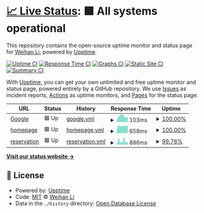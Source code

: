 # [📈 Live Status](https://WeihanLi.github.io/upptime): <!--live status--> **🟩 All systems operational**

This repository contains the open-source uptime monitor and status page for [Weihan Li](https://www.cnblogs.com/weihanli), powered by [Upptime](https://github.com/upptime/upptime).

[![Uptime CI](https://github.com/WeihanLi/upptime/workflows/Uptime%20CI/badge.svg)](https://github.com/WeihanLi/upptime/actions?query=workflow%3A%22Uptime+CI%22)
[![Response Time CI](https://github.com/WeihanLi/upptime/workflows/Response%20Time%20CI/badge.svg)](https://github.com/WeihanLi/upptime/actions?query=workflow%3A%22Response+Time+CI%22)
[![Graphs CI](https://github.com/WeihanLi/upptime/workflows/Graphs%20CI/badge.svg)](https://github.com/WeihanLi/upptime/actions?query=workflow%3A%22Graphs+CI%22)
[![Static Site CI](https://github.com/WeihanLi/upptime/workflows/Static%20Site%20CI/badge.svg)](https://github.com/WeihanLi/upptime/actions?query=workflow%3A%22Static+Site+CI%22)
[![Summary CI](https://github.com/WeihanLi/upptime/workflows/Summary%20CI/badge.svg)](https://github.com/WeihanLi/upptime/actions?query=workflow%3A%22Summary+CI%22)

With [Upptime](https://upptime.js.org), you can get your own unlimited and free uptime monitor and status page, powered entirely by a GitHub repository. We use [Issues](https://github.com/WeihanLi/upptime/issues) as incident reports, [Actions](https://github.com/WeihanLi/upptime/actions) as uptime monitors, and [Pages](https://WeihanLi.github.io/upptime) for the status page.

<!--start: status pages-->
<!-- This summary is generated by Upptime (https://github.com/upptime/upptime) -->
<!-- Do not edit this manually, your changes will be overwritten -->
<!-- prettier-ignore -->
| URL | Status | History | Response Time | Uptime |
| --- | ------ | ------- | ------------- | ------ |
| <img alt="" src="https://icons.duckduckgo.com/ip3/www.google.com.ico" height="13"> [Google](https://www.google.com) | 🟩 Up | [google.yml](https://github.com/WeihanLi/upptime/commits/HEAD/history/google.yml) | <details><summary><img alt="Response time graph" src="./graphs/google/response-time-week.png" height="20"> 103ms</summary><br><a href="https://WeihanLi.github.io/upptime/history/google"><img alt="Response time 105" src="https://img.shields.io/endpoint?url=https%3A%2F%2Fraw.githubusercontent.com%2FWeihanLi%2Fupptime%2FHEAD%2Fapi%2Fgoogle%2Fresponse-time.json"></a><br><a href="https://WeihanLi.github.io/upptime/history/google"><img alt="24-hour response time 75" src="https://img.shields.io/endpoint?url=https%3A%2F%2Fraw.githubusercontent.com%2FWeihanLi%2Fupptime%2FHEAD%2Fapi%2Fgoogle%2Fresponse-time-day.json"></a><br><a href="https://WeihanLi.github.io/upptime/history/google"><img alt="7-day response time 103" src="https://img.shields.io/endpoint?url=https%3A%2F%2Fraw.githubusercontent.com%2FWeihanLi%2Fupptime%2FHEAD%2Fapi%2Fgoogle%2Fresponse-time-week.json"></a><br><a href="https://WeihanLi.github.io/upptime/history/google"><img alt="30-day response time 100" src="https://img.shields.io/endpoint?url=https%3A%2F%2Fraw.githubusercontent.com%2FWeihanLi%2Fupptime%2FHEAD%2Fapi%2Fgoogle%2Fresponse-time-month.json"></a><br><a href="https://WeihanLi.github.io/upptime/history/google"><img alt="1-year response time 100" src="https://img.shields.io/endpoint?url=https%3A%2F%2Fraw.githubusercontent.com%2FWeihanLi%2Fupptime%2FHEAD%2Fapi%2Fgoogle%2Fresponse-time-year.json"></a></details> | <details><summary><a href="https://WeihanLi.github.io/upptime/history/google">100.00%</a></summary><a href="https://WeihanLi.github.io/upptime/history/google"><img alt="All-time uptime 99.99%" src="https://img.shields.io/endpoint?url=https%3A%2F%2Fraw.githubusercontent.com%2FWeihanLi%2Fupptime%2FHEAD%2Fapi%2Fgoogle%2Fuptime.json"></a><br><a href="https://WeihanLi.github.io/upptime/history/google"><img alt="24-hour uptime 100.00%" src="https://img.shields.io/endpoint?url=https%3A%2F%2Fraw.githubusercontent.com%2FWeihanLi%2Fupptime%2FHEAD%2Fapi%2Fgoogle%2Fuptime-day.json"></a><br><a href="https://WeihanLi.github.io/upptime/history/google"><img alt="7-day uptime 100.00%" src="https://img.shields.io/endpoint?url=https%3A%2F%2Fraw.githubusercontent.com%2FWeihanLi%2Fupptime%2FHEAD%2Fapi%2Fgoogle%2Fuptime-week.json"></a><br><a href="https://WeihanLi.github.io/upptime/history/google"><img alt="30-day uptime 100.00%" src="https://img.shields.io/endpoint?url=https%3A%2F%2Fraw.githubusercontent.com%2FWeihanLi%2Fupptime%2FHEAD%2Fapi%2Fgoogle%2Fuptime-month.json"></a><br><a href="https://WeihanLi.github.io/upptime/history/google"><img alt="1-year uptime 99.99%" src="https://img.shields.io/endpoint?url=https%3A%2F%2Fraw.githubusercontent.com%2FWeihanLi%2Fupptime%2FHEAD%2Fapi%2Fgoogle%2Fuptime-year.json"></a></details>
| <img alt="" src="https://icons.duckduckgo.com/ip3/weihanli.xyz.ico" height="13"> [homepage](https://weihanli.xyz) | 🟩 Up | [homepage.yml](https://github.com/WeihanLi/upptime/commits/HEAD/history/homepage.yml) | <details><summary><img alt="Response time graph" src="./graphs/homepage/response-time-week.png" height="20"> 658ms</summary><br><a href="https://WeihanLi.github.io/upptime/history/homepage"><img alt="Response time 614" src="https://img.shields.io/endpoint?url=https%3A%2F%2Fraw.githubusercontent.com%2FWeihanLi%2Fupptime%2FHEAD%2Fapi%2Fhomepage%2Fresponse-time.json"></a><br><a href="https://WeihanLi.github.io/upptime/history/homepage"><img alt="24-hour response time 671" src="https://img.shields.io/endpoint?url=https%3A%2F%2Fraw.githubusercontent.com%2FWeihanLi%2Fupptime%2FHEAD%2Fapi%2Fhomepage%2Fresponse-time-day.json"></a><br><a href="https://WeihanLi.github.io/upptime/history/homepage"><img alt="7-day response time 658" src="https://img.shields.io/endpoint?url=https%3A%2F%2Fraw.githubusercontent.com%2FWeihanLi%2Fupptime%2FHEAD%2Fapi%2Fhomepage%2Fresponse-time-week.json"></a><br><a href="https://WeihanLi.github.io/upptime/history/homepage"><img alt="30-day response time 605" src="https://img.shields.io/endpoint?url=https%3A%2F%2Fraw.githubusercontent.com%2FWeihanLi%2Fupptime%2FHEAD%2Fapi%2Fhomepage%2Fresponse-time-month.json"></a><br><a href="https://WeihanLi.github.io/upptime/history/homepage"><img alt="1-year response time 595" src="https://img.shields.io/endpoint?url=https%3A%2F%2Fraw.githubusercontent.com%2FWeihanLi%2Fupptime%2FHEAD%2Fapi%2Fhomepage%2Fresponse-time-year.json"></a></details> | <details><summary><a href="https://WeihanLi.github.io/upptime/history/homepage">100.00%</a></summary><a href="https://WeihanLi.github.io/upptime/history/homepage"><img alt="All-time uptime 99.20%" src="https://img.shields.io/endpoint?url=https%3A%2F%2Fraw.githubusercontent.com%2FWeihanLi%2Fupptime%2FHEAD%2Fapi%2Fhomepage%2Fuptime.json"></a><br><a href="https://WeihanLi.github.io/upptime/history/homepage"><img alt="24-hour uptime 100.00%" src="https://img.shields.io/endpoint?url=https%3A%2F%2Fraw.githubusercontent.com%2FWeihanLi%2Fupptime%2FHEAD%2Fapi%2Fhomepage%2Fuptime-day.json"></a><br><a href="https://WeihanLi.github.io/upptime/history/homepage"><img alt="7-day uptime 100.00%" src="https://img.shields.io/endpoint?url=https%3A%2F%2Fraw.githubusercontent.com%2FWeihanLi%2Fupptime%2FHEAD%2Fapi%2Fhomepage%2Fuptime-week.json"></a><br><a href="https://WeihanLi.github.io/upptime/history/homepage"><img alt="30-day uptime 100.00%" src="https://img.shields.io/endpoint?url=https%3A%2F%2Fraw.githubusercontent.com%2FWeihanLi%2Fupptime%2FHEAD%2Fapi%2Fhomepage%2Fuptime-month.json"></a><br><a href="https://WeihanLi.github.io/upptime/history/homepage"><img alt="1-year uptime 99.99%" src="https://img.shields.io/endpoint?url=https%3A%2F%2Fraw.githubusercontent.com%2FWeihanLi%2Fupptime%2FHEAD%2Fapi%2Fhomepage%2Fuptime-year.json"></a></details>
| <img alt="" src="https://icons.duckduckgo.com/ip3/reservation.weihanli.xyz.ico" height="13"> [reservation](https://reservation.weihanli.xyz) | 🟩 Up | [reservation.yml](https://github.com/WeihanLi/upptime/commits/HEAD/history/reservation.yml) | <details><summary><img alt="Response time graph" src="./graphs/reservation/response-time-week.png" height="20"> 886ms</summary><br><a href="https://WeihanLi.github.io/upptime/history/reservation"><img alt="Response time 743" src="https://img.shields.io/endpoint?url=https%3A%2F%2Fraw.githubusercontent.com%2FWeihanLi%2Fupptime%2FHEAD%2Fapi%2Freservation%2Fresponse-time.json"></a><br><a href="https://WeihanLi.github.io/upptime/history/reservation"><img alt="24-hour response time 687" src="https://img.shields.io/endpoint?url=https%3A%2F%2Fraw.githubusercontent.com%2FWeihanLi%2Fupptime%2FHEAD%2Fapi%2Freservation%2Fresponse-time-day.json"></a><br><a href="https://WeihanLi.github.io/upptime/history/reservation"><img alt="7-day response time 886" src="https://img.shields.io/endpoint?url=https%3A%2F%2Fraw.githubusercontent.com%2FWeihanLi%2Fupptime%2FHEAD%2Fapi%2Freservation%2Fresponse-time-week.json"></a><br><a href="https://WeihanLi.github.io/upptime/history/reservation"><img alt="30-day response time 784" src="https://img.shields.io/endpoint?url=https%3A%2F%2Fraw.githubusercontent.com%2FWeihanLi%2Fupptime%2FHEAD%2Fapi%2Freservation%2Fresponse-time-month.json"></a><br><a href="https://WeihanLi.github.io/upptime/history/reservation"><img alt="1-year response time 740" src="https://img.shields.io/endpoint?url=https%3A%2F%2Fraw.githubusercontent.com%2FWeihanLi%2Fupptime%2FHEAD%2Fapi%2Freservation%2Fresponse-time-year.json"></a></details> | <details><summary><a href="https://WeihanLi.github.io/upptime/history/reservation">99.76%</a></summary><a href="https://WeihanLi.github.io/upptime/history/reservation"><img alt="All-time uptime 99.15%" src="https://img.shields.io/endpoint?url=https%3A%2F%2Fraw.githubusercontent.com%2FWeihanLi%2Fupptime%2FHEAD%2Fapi%2Freservation%2Fuptime.json"></a><br><a href="https://WeihanLi.github.io/upptime/history/reservation"><img alt="24-hour uptime 100.00%" src="https://img.shields.io/endpoint?url=https%3A%2F%2Fraw.githubusercontent.com%2FWeihanLi%2Fupptime%2FHEAD%2Fapi%2Freservation%2Fuptime-day.json"></a><br><a href="https://WeihanLi.github.io/upptime/history/reservation"><img alt="7-day uptime 99.76%" src="https://img.shields.io/endpoint?url=https%3A%2F%2Fraw.githubusercontent.com%2FWeihanLi%2Fupptime%2FHEAD%2Fapi%2Freservation%2Fuptime-week.json"></a><br><a href="https://WeihanLi.github.io/upptime/history/reservation"><img alt="30-day uptime 99.95%" src="https://img.shields.io/endpoint?url=https%3A%2F%2Fraw.githubusercontent.com%2FWeihanLi%2Fupptime%2FHEAD%2Fapi%2Freservation%2Fuptime-month.json"></a><br><a href="https://WeihanLi.github.io/upptime/history/reservation"><img alt="1-year uptime 99.91%" src="https://img.shields.io/endpoint?url=https%3A%2F%2Fraw.githubusercontent.com%2FWeihanLi%2Fupptime%2FHEAD%2Fapi%2Freservation%2Fuptime-year.json"></a></details>

<!--end: status pages-->

[**Visit our status website →**](https://WeihanLi.github.io/upptime)

## 📄 License

- Powered by: [Upptime](https://github.com/upptime/upptime)
- Code: [MIT](./LICENSE) © [Weihan Li](https://www.cnblogs.com/weihanli)
- Data in the `./history` directory: [Open Database License](https://opendatacommons.org/licenses/odbl/1-0/)
